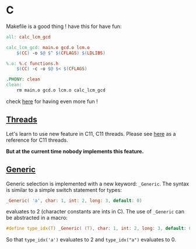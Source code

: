 # C
Makefile is a good thing ! have this for have fun:
```Makefile
all: calc_lcm_gcd

calc_lcm_gcd: main.o gcd.o lcm.o
	$(CC) -o $@ $^ $(CFLAGS) $(LDLIBS)

%.o: %.c functions.h
	$(CC) -c -o $@ $< $(CFLAGS)

.PHONY: clean
clean:
	rm main.o gcd.o lcm.o calc_lcm_gcd
```
check [here](http://www.cs.colby.edu/maxwell/courses/tutorials/maketutor/) for having even more fun !

## [Threads](Threads)
Let's learn to use new feature in C11, C11 threads.
Please see [here](http://en.cppreference.com/w/c/thread) as a reference for C11 threads.

**But at the current time nobody implements this feature.**

## [Generic](Generic)
Generic selection is implemented with a new keyword: `_Generic`.
The syntax is similar to a simple switch statement for types:

```c
_Generic( 'a', char: 1, int: 2, long: 3, default: 0)
```

evaluates to 2 (character constants are ints in C).
The use of `_Generic` can be abstracted in a macro:

```c
#define type_idx(T) _Generic( (T), char: 1, int: 2, long: 3, default: 0)
```

So that `type_idx('a')` evaluates to 2 and `type_idx("a")` evaluates to 0.
